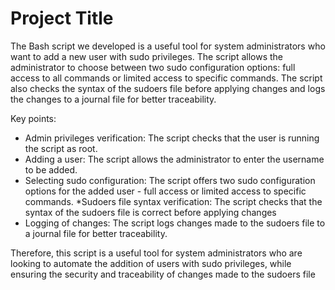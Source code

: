
# Project Title

The Bash script we developed is a useful tool for system administrators who want to add a new user with sudo privileges. The script allows the administrator to choose between two sudo configuration options: full access to all commands or limited access to specific commands. The script also checks the syntax of the sudoers file before applying changes and logs the changes to a journal file for better traceability.

Key points:    
* Admin privileges verification: The script checks that the user is running the script as root.
* Adding a user: The script allows the administrator to enter the username to be added.
* Selecting sudo configuration: The script offers two sudo configuration options for the added user - full access or limited access to specific commands.
*Sudoers file syntax verification: The script checks that the syntax of the sudoers file is correct before applying changes
* Logging of changes: The script logs changes made to the sudoers file to a journal file for better traceability.

Therefore, this script is a useful tool for system administrators who are looking to automate the addition of users with sudo privileges, while ensuring the security and traceability of changes made to the sudoers file


